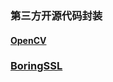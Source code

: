 ### 第三方开源代码封装

#### [OpenCV](https://github.com/opencv)

### [BoringSSL](https://boringssl.googlesource.com/boringssl/+/HEAD/BUILDING.md)